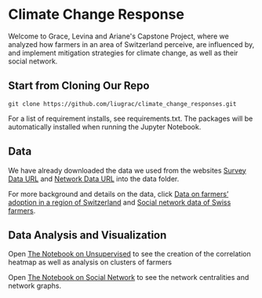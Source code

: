 # Climate Change Response

Welcome to Grace, Levina and Ariane's Capstone Project, where we analyzed how farmers in an area of Switzerland perceive, are influenced by, and implement mitigation strategies for climate change, as well as their social network. 

## Start from Cloning Our Repo
```
git clone https://github.com/liugrac/climate_change_responses.git
```

For a list of requirement installs, see requirements.txt. The packages will be automatically installed when running the Jupyter Notebook. 

## Data
We have already downloaded the data we used from the websites [Survey Data URL](https://www.research-collection.ethz.ch/handle/20.500.11850/383116) and [Network Data URL](https://www.research-collection.ethz.ch/handle/20.500.11850/458053) into the data folder. 

For more background and details on the data, click [Data on farmers’ adoption in a region of Switzerland](https://www.sciencedirect.com/science/article/pii/S2352340920303048#!) and [Social network data of Swiss farmers](https://www.sciencedirect.com/science/article/pii/S2352340921001827#tbl0001). 

## Data Analysis and Visualization
Open [The Notebook on Unsupervised](https://github.com/liugrac/climate_change_responses/blob/main/Farmers%20and%20Climate%20Change%20-%20Exploratory%20Analysis%20.ipynb) to see the creation of the correlation heatmap as well as analysis on clusters of farmers

Open [The Notebook on Social Network](https://github.com/liugrac/climate_change_responses/blob/main/Farmers%20Social%20Network.ipynb) to see the network centralities and network graphs. 
